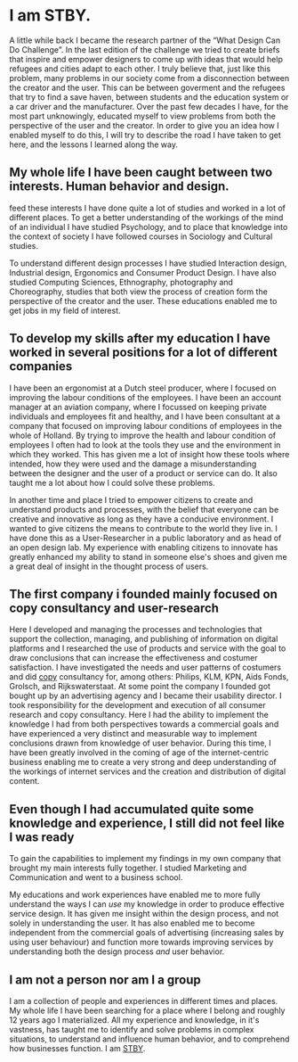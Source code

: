 # I am STBY.

A little while back I became the research partner of the “What Design Can Do Challenge”. In the last edition of the challenge we tried to create briefs that inspire and empower designers to come up with ideas that would help refugees and cities adapt to each other. I truly believe that, just like this problem, many problems in our society come from a disconnection between the creator and the user. This can be between goverment and the refugees that try to find a save haven, between students and the education system or a car driver and the manufacturer. Over the past few decades I have, for the most part unknowingly, educated myself to view problems from both the perspective of the user and the creator.
In order to give you an idea how I enabled myself to do this, I will try to describe the road I have taken to get here, and the lessons I learned along the way.

## My whole life I have been caught between two interests. Human behavior and design.

feed these interests I have done quite a lot of studies and worked in a lot of different places. To get a better understanding of the workings of the mind of an individual I have studied Psychology, and to place that knowledge into the context of society I have followed courses in Sociology and Cultural studies.

To understand different design processes I have studied Interaction design, Industrial design, Ergonomics and Consumer Product Design. I have also studied Computing Sciences, Ethnography, photography and Choreography, studies that both view the process of creation form the perspective of the creator and the user. These educations enabled me to get jobs in my field of interest.

## To develop my skills after my education I have worked in several positions for a lot of different companies

I have been an ergonomist at a Dutch steel producer, where I focused on improving the labour conditions of the employees. I have been an account manager at an aviation company, where I focussed on keeping private individuals and employees fit and healthy, and I have been consultant at a company that focused on improving labour conditions of employees in the whole of Holland. By trying to improve the health and labour condition of employees I often had to look at the tools they use and the environment in which they worked. This has given me a lot of insight how these tools where intended, how they were used and the damage a misunderstanding between the designer and the user of a product or service can do. It also taught me a lot about how I could solve these problems.

In another time and place I tried to empower citizens to create and understand products and processes, with the belief that everyone can be creative and innovative as long as they have a conducive environment. I wanted to give citizens the means to contribute to the world they live in.  I have done this as a User-Researcher in a public laboratory and as head of an open design lab.  My experience with enabling citizens to innovate has greatly enhanced my ability to stand in someone else's shoes and given me a great deal of insight in the thought process of users.

## The first company i founded mainly focused on copy consultancy and user-research

Here I developed and managing the processes and technologies that support the collection, managing, and publishing of information on digital platforms and I researched the use of products and service with the goal to draw conclusions that can increase the effectiveness and costumer satisfaction.
I have investigated the needs and user patterns of costumers and did [copy](https://en.wikipedia.org/wiki/Copywriting) consultancy for, among others: Philips, KLM, KPN, Aids Fonds, Grolsch, and Rijkswaterstaat. At some point the company I founded got bought up by an advertising agency and I became their usability director. I took responsibility for the development and execution of all consumer research and copy consultancy. Here I had the ability to implement the knowledge I had from both perspectives towards a commercial goals and have experienced a very distinct and measurable way to implement conclusions drawn from knowledge of user behavior. During this time, I have been greatly involved in the coming of age of the internet-centric business enabling me to create a very strong and deep understanding of the workings of internet services and the creation and distribution of digital content.

## Even though I had accumulated quite some knowledge and experience, I still did not feel like I was ready

To gain the capabilities to implement my findings in my own company that brought my main interests fully together. I studied Marketing and Communication and went to a business school.

My educations and work experiences have enabled me to more fully understand the ways I can *use* my knowledge in order to produce effective service design. It has given me insight within the design process, and not solely in understanding the user. It has also enabled me to become independent from the commercial goals of advertising (increasing sales by using user behaviour) and function more towards improving services by understanding both the design process *and* user behavior.

## I am not a person nor am I a group

I am a collection of people and experiences in different times and places. My whole life I have been searching for a place where I belong and roughly 12 years ago I materialized. All my experience and knowledge, in it's vastness, has taught me to identify and solve problems in complex situations, to understand and influence human behavior, and to comprehend how businesses function. I am [STBY](http://www.stby.eu/meet-the-team/).

